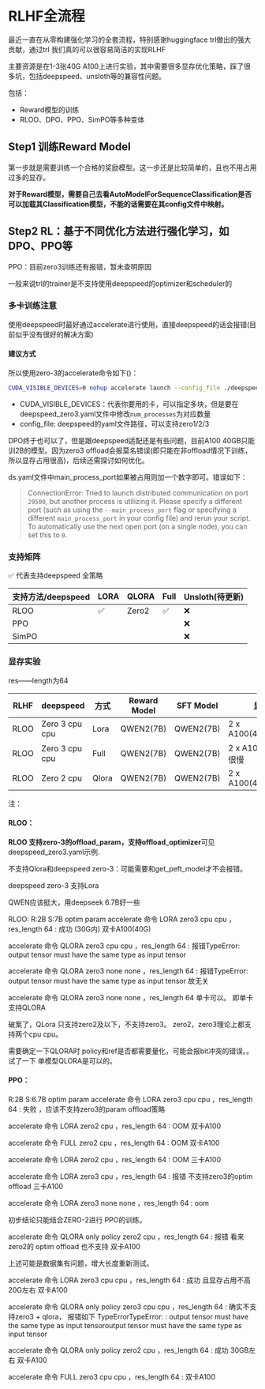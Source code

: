 # RLHF全流程

最近一直在从零构建强化学习的全套流程，特别感谢huggingface trl做出的强大贡献，通过trl 我们真的可以很容易简洁的实现RLHF


主要资源是在1-3张40G A100上进行实验，其中需要很多显存优化策略，踩了很多坑，包括deepspeed、unsloth等的兼容性问题。

包括：
- Reward模型的训练
- RLOO、DPO、PPO、SimPO等多种变体


## Step1 训练Reward Model

第一步就是需要训练一个合格的奖励模型。这一步还是比较简单的，且也不用占用过多的显存。

**对于Reward模型，需要自己去看AutoModelForSequenceClassification是否可以加载其Classification模型，不能的话需要在其config文件中映射。**

## Step2 RL：基于不同优化方法进行强化学习，如DPO、PPO等

PPO：目前zero3训练还有报错，暂未查明原因



一般来说trl的trainer是不支持使用deepspeed的optimizer和scheduler的



### 多卡训练注意
使用deepspeed时最好通过accelerate进行使用，直接deepspeed的话会报错(目前似乎没有很好的解决方案)

#### 建议方式
所以使用zero-3的accelerate命令如下()：
```bash
CUDA_VISIBLE_DEVICES=0 nohup accelerate launch --config_file ./deepspeed_zero3.yaml rloo_train2.py
```
- CUDA_VISIBLE_DEVICES：代表你要用的卡，可以指定多块，但是要在deepspeed_zero3.yaml文件中修改```num_processes```为对应数量
- config_file: deepspeed的yaml文件路径，可以支持zero1/2/3



DPO终于也可以了，但是跟deepspeed适配还是有些问题，目前A100 40GB只能训2B的模型。因为zero3 offload会报莫名错误(即只能在非offload情况下训练，所以显存占用很高)，后续还需探讨如何优化。


ds.yaml文件中main_process_port如果被占用则加一个数字即可。错误如下：

> ConnectionError: Tried to launch distributed communication on port `29500`, but another process is utilizing it. Please specify a different port (such as using the `--main_process_port` flag or specifying a different `main_process_port` in your config file) and rerun your script. To automatically use the next open port (on a single node), you can set this to `0`.



### 支持矩阵
✅ 代表支持deepspeed 全策略

| 支持方法/deepspeed | LORA | QLORA | Full | Unsloth(待更新) |
|----------------|------|-------|------|--------------|
| RLOO           | ✅    | Zero2 | ✅    | ❌            |
| PPO            |      |       |      | ❌            |
| SimPO          |      |       |      | ❌            |




### 显存实验
res——length为64

| **RLHF** | **deepspeed**   | **方式** | **Reward Model** | **SFT Model** | **显存占用**              |
|----------|-----------------|--------|------------------|---------------|-----------------------|
| RLOO     | Zero 3 cpu  cpu | Lora   | QWEN2(7B)        | QWEN2(7B)     | 2 x A100(40GB):15~30G |
| RLOO     | Zero 3 cpu  cpu | Full   | QWEN2(7B)        | QWEN2(7B)     | 2 x A100(40GB):速度很慢   |
| RLOO     | Zero 2 cpu      | Qlora  | QWEN2(7B)        | QWEN2(7B)     | 2 x A100(40GB):30~40G |




注：
#### RLOO：

**RLOO 支持zero-3的offload_param，支持offload_optimizer**可见deepspeed_zero3.yaml示例.

不支持Qlora和deepspeed zero-3：可能需要和get_peft_model才不会报错。

deepspeed zero-3 支持Lora

QWEN应该挺大，用deepseek 6.7B好一些
   
RLOO:  R:2B   S:7B
                          optim  param
accelerate 命令 LORA zero3  cpu     cpu ，res_length 64 : 成功  (30G内)  双卡A100(40G)

accelerate 命令 QLORA zero3  cpu     cpu ，res_length 64 : 报错TypeError: output tensor must have the same type as input tensor 

accelerate 命令 QLORA zero3  none    none ，res_length 64 : 报错TypeError: output tensor must have the same type as input tensor  故无关


accelerate 命令 QLORA zero3  none    none ，res_length 64   单卡可以。 即单卡支持QLORA

破案了，QLora 只支持zero2及以下，不支持zero3。    zero2，zero3理论上都支持两个cpu     cpu。


需要确定一下QLORA时  policy和ref是否都需要量化，可能会报bit冲突的错误。。试了一下  单模型QLORA是可以的。

#### PPO：

R:2B   S:6.7B
                          optim  param
accelerate 命令 LORA zero3  cpu     cpu ，res_length 64 :   失败  ，应该不支持zero3的param offload策略

accelerate 命令 LORA zero2  cpu         ，res_length 64 :  OOM  双卡A100

accelerate 命令 FULL zero2  cpu         ，res_length 64 :  OOM  双卡A100

accelerate 命令 LORA zero2  cpu         ，res_length 64 :  OOM 三卡A100

accelerate 命令 LORA zero3  cpu         ，res_length 64 :  报错 不支持zero3的optim offload 三卡A100

accelerate 命令 LORA zero3  none   none     ，res_length 64 : oom

初步结论只能结合ZERO-2进行 PPO的训练。

accelerate 命令 QLORA only policy zero2  cpu         ，res_length 64 :  报错 看来zero2的 optim offload 也不支持 双卡A100


上述可能是数据集有问题，增大长度重新测试。

accelerate 命令 LORA zero3  cpu     cpu ，res_length 64 :   成功  且显存占用不高20G左右    双卡A100

accelerate 命令 QLORA only policy zero3  cpu     cpu ，res_length 64 : 确实不支持zero3 + qlora， 报错如下 TypeErrorTypeError: : output tensor must have the same type as input tensoroutput tensor must have the same type as input tensor

accelerate 命令 QLORA only policy zero2  cpu         ，res_length 64 :  成功  30GB左右   双卡A100

accelerate 命令 FULL zero3  cpu   cpu      ，res_length 64 :   双卡A100